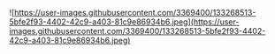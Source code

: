 !\[https://user-images.githubusercontent.com/3369400/133268513-5bfe2f93-4402-42c9-a403-81c9e86934b6.jpeg](https://user-images.githubusercontent.com/3369400/133268513-5bfe2f93-4402-42c9-a403-81c9e86934b6.jpeg)
